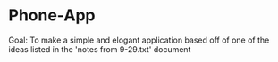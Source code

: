 Phone-App
=========

Goal: To make a simple and elogant application based off of one of the ideas listed in the 'notes from 9-29.txt' document
